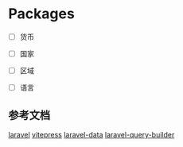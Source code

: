 # Packages


 -[ ] 货币 
 -[ ] 国家 
 -[ ] 区域 
 -[ ] 语言 



## 参考文档
[laravel](https://laravel.com/docs/12.x/)
[vitepress](https://vitejs.cn/vitepress/)
[laravel-data](https://spatie.be/docs/laravel-data/v4/)
[laravel-query-builder](https://spatie.be/docs/laravel-query-builder/v6//)